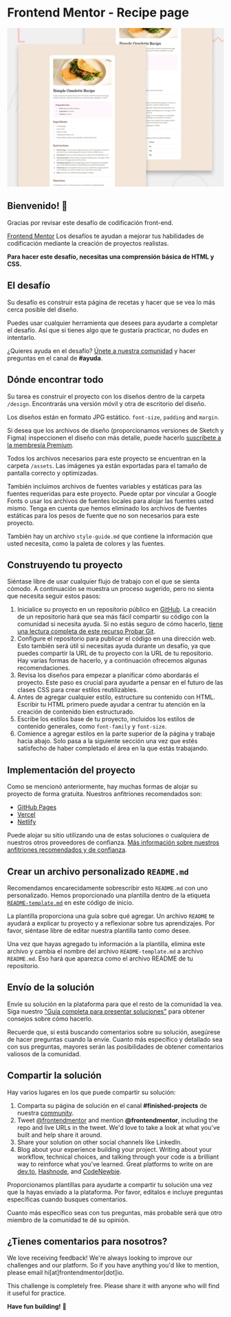 # Frontend Mentor - Recipe page

![Vista previa del diseño para el desafío de codificación de la página de recetas](./design/desktop-preview.jpg)

## Bienvenido! 👋

Gracias por revisar este desafío de codificación front-end.

[Frontend Mentor](https://www.frontendmentor.io) Los desafíos te ayudan a mejorar tus habilidades de codificación mediante la creación de proyectos realistas.

**Para hacer este desafío, necesitas una comprensión básica de HTML y CSS.**

## El desafío

Su desafío es construir esta página de recetas y hacer que se vea lo más cerca posible del diseño.

Puedes usar cualquier herramienta que desees para ayudarte a completar el desafío. Así que si tienes algo que te gustaría practicar, no dudes en intentarlo.

¿Quieres ayuda en el desafío? [Únete a nuestra comunidad](https://www.frontendmentor.io/community) y hacer preguntas en el canal de **#ayuda**.

## Dónde encontrar todo

Su tarea es construir el proyecto con los diseños dentro de la carpeta `/design`. Encontrarás una versión móvil y otra de escritorio del diseño. 

Los diseños están en formato JPG estático. `font-size`, `padding` and `margin`. 

Si desea que los archivos de diseño (proporcionamos versiones de Sketch y Figma) inspeccionen el diseño con más detalle, puede hacerlo [suscríbete a la membresía Premium](https://www.frontendmentor.io/pro).

Todos los archivos necesarios para este proyecto se encuentran en la carpeta `/assets`. Las imágenes ya están exportadas para el tamaño de pantalla correcto y optimizadas.

También incluimos archivos de fuentes variables y estáticas para las fuentes requeridas para este proyecto. Puede optar por vincular a Google Fonts o usar los archivos de fuentes locales para alojar las fuentes usted mismo. Tenga en cuenta que hemos eliminado los archivos de fuentes estáticas para los pesos de fuente que no son necesarios para este proyecto.

También hay un archivo `style-guide.md` que contiene la información que usted necesita, como la paleta de colores y las fuentes.

## Construyendo tu proyecto

Siéntase libre de usar cualquier flujo de trabajo con el que se sienta cómodo. A continuación se muestra un proceso sugerido, pero no sienta que necesita seguir estos pasos:

1. Inicialice su proyecto en un repositorio público en [GitHub](https://github.com/). La creación de un repositorio hará que sea más fácil compartir su código con la comunidad si necesita ayuda. Si no estás seguro de cómo hacerlo, [tiene una lectura completa de este recurso Probar Git](https://try.github.io/).
2. Configure el repositorio para publicar el código en una dirección web. Esto también será útil si necesitas ayuda durante un desafío, ya que puedes compartir la URL de tu proyecto con la URL de tu repositorio. Hay varias formas de hacerlo, y a continuación ofrecemos algunas recomendaciones.
3. Revisa los diseños para empezar a planificar cómo abordarás el proyecto. Este paso es crucial para ayudarte a pensar en el futuro de las clases CSS para crear estilos reutilizables.
4. Antes de agregar cualquier estilo, estructure su contenido con HTML. Escribir tu HTML primero puede ayudar a centrar tu atención en la creación de contenido bien estructurado.
5. Escribe los estilos base de tu proyecto, incluidos los estilos de contenido generales, como `font-family` y `font-size`.
6. Comience a agregar estilos en la parte superior de la página y trabaje hacia abajo. Solo pasa a la siguiente sección una vez que estés satisfecho de haber completado el área en la que estás trabajando.

## Implementación del proyecto

Como se mencionó anteriormente, hay muchas formas de alojar su proyecto de forma gratuita. Nuestros anfitriones recomendados son:

- [GitHub Pages](https://pages.github.com/)
- [Vercel](https://vercel.com/)
- [Netlify](https://www.netlify.com/)

Puede alojar su sitio utilizando una de estas soluciones o cualquiera de nuestros otros proveedores de confianza. [Más información sobre nuestros anfitriones recomendados y de confianza](https://medium.com/frontend-mentor/frontend-mentor-trusted-hosting-providers-bf000dfebe).

## Crear un archivo personalizado `README.md`

Recomendamos encarecidamente sobrescribir esto `README.md` con uno personalizado. Hemos proporcionado una plantilla dentro de la etiqueta [`README-template.md`](./README-template.md) en este código de inicio.

La plantilla proporciona una guía sobre qué agregar. Un archivo `README` te ayudará a explicar tu proyecto y a reflexionar sobre tus aprendizajes. Por favor, siéntase libre de editar nuestra plantilla tanto como desee.

Una vez que hayas agregado tu información a la plantilla, elimina este archivo y cambia el nombre del archivo `README-template.md` a archivo `README.md`. Eso hará que aparezca como el archivo README de tu repositorio.

## Envío de la solución

Envíe su solución en la plataforma para que el resto de la comunidad la vea. Siga nuestro ["Guía completa para presentar soluciones"](https://medium.com/frontend-mentor/a-complete-guide-to-submitting-solutions-on-frontend-mentor-ac6384162248) para obtener consejos sobre cómo hacerlo.

Recuerde que, si está buscando comentarios sobre su solución, asegúrese de hacer preguntas cuando la envíe. Cuanto más específico y detallado sea con sus preguntas, mayores serán las posibilidades de obtener comentarios valiosos de la comunidad.

## Compartir la solución

Hay varios lugares en los que puede compartir su solución:

1. Comparta su página de solución en el canal **#finished-projects** de nuestra [community](https://www.frontendmentor.io/community). 
2. Tweet [@frontendmentor](https://twitter.com/frontendmentor) and mention **@frontendmentor**, including the repo and live URLs in the tweet. We'd love to take a look at what you've built and help share it around.
3. Share your solution on other social channels like LinkedIn.
4. Blog about your experience building your project. Writing about your workflow, technical choices, and talking through your code is a brilliant way to reinforce what you've learned. Great platforms to write on are [dev.to](https://dev.to/), [Hashnode](https://hashnode.com/), and [CodeNewbie](https://community.codenewbie.org/).

Proporcionamos plantillas para ayudarte a compartir tu solución una vez que la hayas enviado a la plataforma. Por favor, edítalos e incluye preguntas específicas cuando busques comentarios.

Cuanto más específico seas con tus preguntas, más probable será que otro miembro de la comunidad te dé su opinión.

## ¿Tienes comentarios para nosotros?

We love receiving feedback! We're always looking to improve our challenges and our platform. So if you have anything you'd like to mention, please email hi[at]frontendmentor[dot]io.

This challenge is completely free. Please share it with anyone who will find it useful for practice.

**Have fun building!** 🚀
